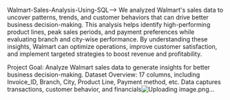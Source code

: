 Walmart-Sales-Analysis-Using-SQL-->
We analyzed Walmart's sales data to uncover patterns, trends, and customer behaviors that can drive better business decision-making. This analysis helps identify high-performing product lines, peak sales periods, and payment preferences while evaluating branch and city-wise performance. By understanding these insights, Walmart can optimize operations, improve customer satisfaction, and implement targeted strategies to boost revenue and profitability.

Project Goal: Analyze Walmart sales data to generate insights for better business decision-making.
Dataset Overview: 17 columns, including Invoice_ID, Branch, City, Product Line, Payment method, etc. Data captures transactions, customer behavior, and financials![Uploading image.png…]()

